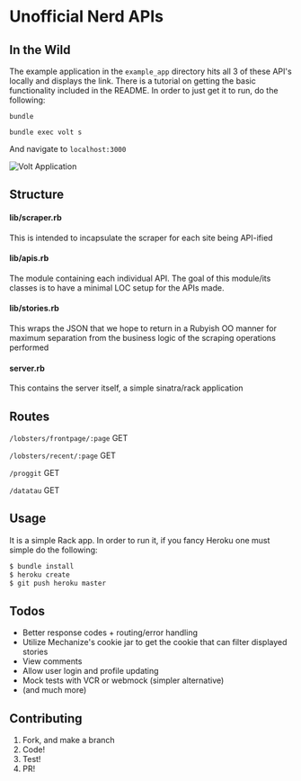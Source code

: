 # Unofficial Nerd APIs

## In the Wild
The example application in the `example_app` directory hits all 3 of these API's locally and displays the link.
There is a tutorial on getting the basic functionality included in the README.
In order to just get it to run, do the following:

`bundle`

`bundle exec volt s`

And navigate to `localhost:3000`

![Volt Application](http://i.imgur.com/FwrPwKi.png)

## Structure
#### lib/scraper.rb
This is intended to incapsulate the scraper for each site being API-ified

#### lib/apis.rb
The module containing each individual API. The goal of this module/its classes is to have a minimal LOC setup for the APIs made.

#### lib/stories.rb
This wraps the JSON that we hope to return in a Rubyish OO manner for maximum separation from the business logic of the
scraping operations performed

#### server.rb
This contains the server itself, a simple sinatra/rack application

## Routes
`/lobsters/frontpage/:page` GET

`/lobsters/recent/:page` GET

`/proggit` GET

`/datatau` GET


## Usage
It is a simple Rack app. In order to run it, if you fancy Heroku one must simple do the following:

```BASH
$ bundle install
$ heroku create
$ git push heroku master
```



## Todos
- Better response codes + routing/error handling
- Utilize Mechanize's cookie jar to get the cookie that can filter displayed stories
- View comments
- Allow user login and profile updating
- Mock tests with VCR or webmock (simpler alternative)
- (and much more)

## Contributing
1. Fork, and make a branch
2. Code!
3. Test!
4. PR!

